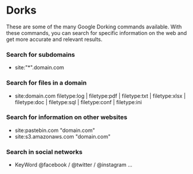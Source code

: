 # Dorks
These are some of the many Google Dorking commands available. With these commands, you can search for specific information on the web and get more accurate and relevant results.

### Search for subdomains
- site:"*".domain.com

### Search for files in a domain
- site:domain.com filetype:log | filetype:pdf | filetype:txt | filetype:xlsx | filetype:doc | filetype:sql | filetype:conf | filetype:ini 


### Search for information on other websites
- site:pastebin.com "domain.com"
- site:s3.amazonaws.com "domain.com"

### Search in social networks
- KeyWord @facebook / @twitter / @instagram ...

